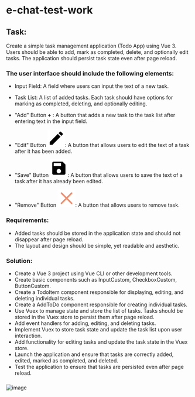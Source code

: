 # e-chat-test-work
## Task:
Create a simple task management application (Todo App) using Vue 3. Users should be able to add, mark as completed, delete, and optionally edit tasks. The application should persist task state even after page reload.

### The user interface should include the following elements:

- Input Field: A field where users can input the text of a new task.

- Task List: A list of added tasks. Each task should have options for marking as completed, deleting, and optionally editing.

- "Add" Button **+** : A button that adds a new task to the task list after entering text in the input field.

- "Edit" Button ![Edit](https://raw.githubusercontent.com/Honchar007/e-chat-test-work/main/src/assets/Edit.svg): A button that allows users to edit the text of a task after it has been added.

- "Save" Button ![Save](https://raw.githubusercontent.com/Honchar007/e-chat-test-work/main/src/assets/save.svg): A button that allows users to save the text of a task after it has already been edited.

- "Remove" Button ![Save](https://raw.githubusercontent.com/Honchar007/e-chat-test-work/main/src/assets/close.svg): A button that allows users to remove task.

### Requirements:
- Added tasks should be stored in the application state and should not disappear after page reload.
- The layout and design should be simple, yet readable and aesthetic.

### Solution:
- Create a Vue 3 project using Vue CLI or other development tools.
- Create basic components such as InputCustom, CheckboxCustom, ButtonCustom.
- Create a TodoItem component responsible for displaying, editing, and deleting individual tasks.
- Create a AddToDo component responsible for creating individual tasks.
- Use Vuex to manage state and store the list of tasks. Tasks should be stored in the Vuex store to persist them after page reload.
- Add event handlers for adding, editing, and deleting tasks.
- Implement Vuex to store task state and update the task list upon user interaction.
- Add functionality for editing tasks and update the task state in the Vuex store.
- Launch the application and ensure that tasks are correctly added, edited, marked as completed, and deleted.
- Test the application to ensure that tasks are persisted even after page reload.
### 
![image](https://github.com/Honchar007/e-chat-test-work/assets/54860596/406326e1-6a13-42a6-a754-9ab625980bbb)

